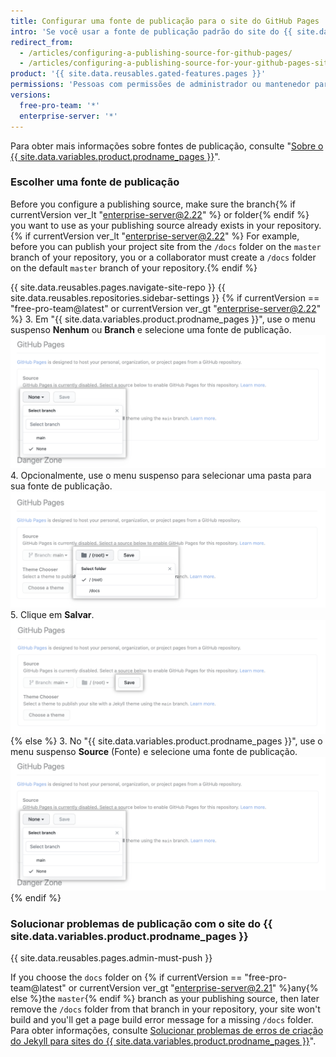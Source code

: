 ```yaml
---
title: Configurar uma fonte de publicação para o site do GitHub Pages
intro: 'Se você usar a fonte de publicação padrão do site do {{ site.data.variables.product.prodname_pages }}, seu site será publicado automaticamente. Você também pode optar por publicar o {% if currentVersion ver_lt "enterprise-server@2.23" %} site{% endif %} do projeto a partir de um branch ou pasta diferente.'
redirect_from:
  - /articles/configuring-a-publishing-source-for-github-pages/
  - /articles/configuring-a-publishing-source-for-your-github-pages-site
product: '{{ site.data.reusables.gated-features.pages }}'
permissions: 'Pessoas com permissões de administrador ou mantenedor para um repositório podem configurar uma fonte de publicação para um site do {{ site.data.variables.product.prodname_pages }}.'
versions:
  free-pro-team: '*'
  enterprise-server: '*'
---
```


Para obter mais informações sobre fontes de publicação, consulte "[Sobre o {{ site.data.variables.product.prodname_pages }}](/articles/about-github-pages#publishing-sources-for-github-pages-sites)".

### Escolher uma fonte de publicação

Before you configure a publishing source, make sure the branch{% if currentVersion ver_lt "enterprise-server@2.22" %} or folder{% endif %} you want to use as your publishing source already exists in your repository.{% if currentVersion ver_lt "enterprise-server@2.22" %} For example, before you can publish your project site from the `/docs` folder on the `master` branch of your repository, you or a collaborator must create a `/docs` folder on the default `master` branch of your repository.{% endif %}

{{ site.data.reusables.pages.navigate-site-repo }}
{{ site.data.reusables.repositories.sidebar-settings }}
{% if currentVersion == "free-pro-team@latest" or currentVersion ver_gt "enterprise-server@2.22" %}
3. Em "{{ site.data.variables.product.prodname_pages }}", use o menu suspenso **Nenhum** ou **Branch** e selecione uma fonte de publicação. ![Menu suspenso para selecionar uma fonte de publicação](/assets/images/help/pages/publishing-source-drop-down.png)
4. Opcionalmente, use o menu suspenso para selecionar uma pasta para sua fonte de publicação. ![Menu suspenso para selecionar uma pasta para a fonte de publicação](/assets/images/help/pages/publishing-source-folder-drop-down.png)
5. Clique em **Salvar**. ![Botão para salvar alterações nas configurações da fonte de publicação](/assets/images/help/pages/publishing-source-save.png)
  {% else %}
3. No "{{ site.data.variables.product.prodname_pages }}", use o menu suspenso **Source** (Fonte) e selecione uma fonte de publicação. ![Menu suspenso para selecionar uma fonte de publicação](/assets/images/help/pages/publishing-source-drop-down.png)
{% endif %}

### Solucionar problemas de publicação com o site do {{ site.data.variables.product.prodname_pages }}

{{ site.data.reusables.pages.admin-must-push }}

If you choose the `docs` folder on {% if currentVersion == "free-pro-team@latest" or currentVersion ver_gt "enterprise-server@2.21" %}any{% else %}the `master`{% endif %} branch as your publishing source, then later remove the `/docs` folder from that branch in your repository, your site won't build and you'll get a page build error message for a missing `/docs` folder. Para obter informações, consulte [Solucionar problemas de erros de criação do Jekyll para sites do {{ site.data.variables.product.prodname_pages }}](/articles/troubleshooting-jekyll-build-errors-for-github-pages-sites#missing-docs-folder)".
